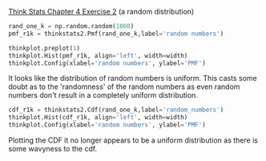 [Think Stats Chapter 4 Exercise 2](http://greenteapress.com/thinkstats2/html/thinkstats2005.html#toc41) (a random distribution)

```python
rand_one_k = np.random.random(1000)
pmf_r1k = thinkstats2.Pmf(rand_one_k,label='random numbers')

thinkplot.preplot(1)
thinkplot.Hist(pmf_r1k, align='left', width=width)
thinkplot.Config(xlabel='random numbers', ylabel='PMF')
```
It looks like the distribution of random numbers is uniform. This casts some doubt as to the 'randomness' of the random numbers as even random numbers don't result in a completely uniform distribution.

```python
cdf_r1k = thinkstats2.Cdf(rand_one_k,label='random_numbers')
thinkplot.Hist(cdf_r1k, align='left', width=width)
thinkplot.Config(xlabel='random numbers', ylabel='PMF')
```

Plotting the CDF it no longer appears to be a uniform distribution as there is some wavyness to the cdf.
